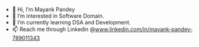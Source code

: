 - 👋 Hi, I’m Mayank Pandey
- 👀 I’m interested in Software Domain.
- 🌱 I’m currently learning DSA and Development.
- 📫 Reach me through Linkedin @www.linkedin.com/in/mayank-pandey-789011343
  

<!---
MayankPandey2611/MayankPandey2611 is a ✨ special ✨ repository because its `README.md` (this file) appears on your GitHub profile.
You can click the Preview link to take a look at your changes.
--->
